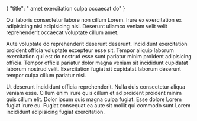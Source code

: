 {
  "title": " amet exercitation culpa occaecat do"
}

Qui laboris consectetur labore non cillum Lorem. Irure ex exercitation ex adipisicing nisi adipisicing nisi. Deserunt ullamco veniam velit velit reprehenderit occaecat voluptate cillum amet.

Aute voluptate do reprehenderit deserunt deserunt. Incididunt exercitation proident officia voluptate excepteur esse sit. Tempor aliquip laborum exercitation qui est do nostrud esse sunt pariatur minim proident adipisicing officia. Tempor officia pariatur dolor magna veniam sit incididunt cupidatat laborum nostrud velit. Exercitation fugiat sit cupidatat laborum deserunt tempor culpa cillum pariatur nisi.

Ut deserunt incididunt officia reprehenderit. Nulla duis consectetur aliqua veniam esse. Cillum enim irure quis cillum et ad proident proident minim quis cillum elit. Dolor ipsum quis magna culpa fugiat. Esse dolore Lorem fugiat irure eu. Fugiat consequat ea aute sit mollit qui commodo sunt Lorem incididunt adipisicing fugiat exercitation.
